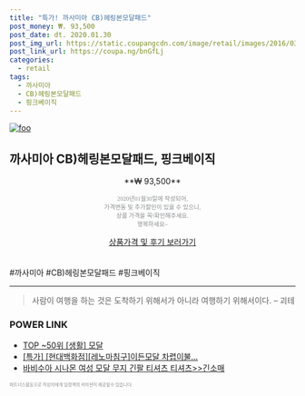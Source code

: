 ```yaml
--- 
title: "특가! 까사미아 CB)헤링본모달패드" 
post_money: ₩. 93,500 
post_date: dt. 2020.01.30 
post_img_url: https://static.coupangcdn.com/image/retail/images/2016/03/10/17/2/75e146d8-8d10-4a13-b9cb-ed0f53b1c79a.JPG 
post_link_url: https://coupa.ng/bnGfLj 
categories: 
  - retail 
tags: 
  - 까사미아 
  - CB)헤링본모달패드 
  - 핑크베이직 
--- 
```

[![foo](https://static.coupangcdn.com/image/retail/images/2016/03/10/17/2/75e146d8-8d10-4a13-b9cb-ed0f53b1c79a.JPG)](https://coupa.ng/bnGfLj) 

## 까사미아 CB)헤링본모달패드, 핑크베이직 
<p style="text-align: center;">**₩ 93,500**</p> 
<p style="text-align: center;"><span style="color: #898c8f; font-family: Georgia,Times,serif; font-size: 0.75em;">2020년01월30일에 작성되어, <br>가격변동 및 추가할인이 있을 수 있으니,<br> 상품 가격을 꼭!확인해주세요.<br>행복하세요~</span> 
</p>	 
<div markdown="0" style="text-align: center;"><a href="https://coupa.ng/bnGfLj" class="btn btn--success">상품가격 및 후기 보러가기</a></div> 
<br><br> 
  #까사미아 #CB)헤링본모달패드 #핑크베이직 
<hr> 

> 사람이 여행을 하는 것은 도착하기 위해서가 아니라 여행하기 위해서이다. – 괴테 


### POWER LINK

* <a href="https://blog.naver.com/fasyy4321/221780628577" target="_blank"> TOP ~50위 [생활] 모달</a>
* <a href="https://blog.naver.com/an0733/221789825035" target="_blank">[특가] [현대백화점][레노마침구]이든모달 차렵이불...</a>
* <a href="https://blog.naver.com/sakai111/221777193317" target="_blank">바비수아 시나몬 여성 모달 무지 긴팔 티셔츠 티셔츠>>긴소매</a>

<span style="color: #898c8f; font-family: Georgia,Times,serif; font-size: 0.55em;">파트너스활동으로 작성자에게 일정액의 커미션이 제공될수 있습니다.</span> 
